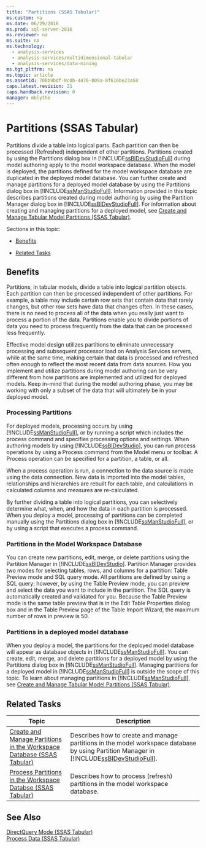 ```yaml
---
title: "Partitions (SSAS Tabular)"
ms.custom: na
ms.date: 06/29/2016
ms.prod: sql-server-2016
ms.reviewer: na
ms.suite: na
ms.technology: 
  - analysis-services
  - analysis-services/multidimensional-tabular
  - analysis-services/data-mining
ms.tgt_pltfrm: na
ms.topic: article
ms.assetid: 708b9bdf-8c0b-4476-809a-8f616be23a58
caps.latest.revision: 21
caps.handback.revision: 0
manager: mblythe
---
```

# Partitions (SSAS Tabular)
Partitions divide a table into logical parts. Each partition can then be processed (Refreshed) independent of other partitions. Partitions created by using the Partitions dialog box in [!INCLUDE[ssBIDevStudioFull](../../Topics/TopicNameContainA/tokens/ssBIDevStudioFull_md.md)] during model authoring apply to the model workspace database. When the model is deployed, the partitions defined for the model workspace database are duplicated in the deployed model database. You can further create and manage partitions for a deployed model database by using the Partitions dialog box in [!INCLUDE[ssManStudioFull](../../Topics/TopicNameContainA/tokens/ssManStudioFull_md.md)].  Information provided in this topic describes partitions created during model authoring by using the Partition Manager dialog box in [!INCLUDE[ssBIDevStudioFull](../../Topics/TopicNameContainA/tokens/ssBIDevStudioFull_md.md)]. For information about creating and managing partitions for a deployed model, see [Create and Manage Tabular Model Partitions (SSAS Tabular)](../../Topics/TopicNameNotContainA/Create-and-Manage-Tabular-Model-Partitions--SSAS-Tabular-.md).  
  
 Sections in this topic:  
  
-   [Benefits](#bkmk_benefits)  
  
-   [Related Tasks](#bkmk_related_tasks)  
  
##  <a name="bkmk_benefits"></a> Benefits  
 Partitions, in tabular models, divide a table into logical partition objects. Each partition can then be processed independent of other partitions. For example, a table may include certain row sets that contain data that rarely changes, but other row sets have data that changes often. In these cases, there is no need to process all of the data when you really just want to process a portion of the data. Partitions enable you to divide portions of data you need to process frequently from the data that can be processed less frequently.  
  
 Effective model design utilizes partitions to eliminate unnecessary processing and subsequent processor load on Analysis Services servers, while at the same time, making certain that data is processed and refreshed often enough to reflect the most recent data from data sources. How you implement and utilize partitions during model authoring can be very different from how partitions are implemented and utilized for deployed models. Keep in-mind that during the model authoring phase, you may be working with only a subset of the data that will ultimately be in your deployed model.  
  
### Processing Partitions  
 For deployed models, processing occurs by using [!INCLUDE[ssManStudioFull](../../Topics/TopicNameContainA/tokens/ssManStudioFull_md.md)], or by running a script which includes the process command and specifies processing options and settings. When authoring models by using [!INCLUDE[ssBIDevStudio](../../Topics/TopicNameContainA/tokens/ssBIDevStudio_md.md)], you can run process operations by using a Process command from the Model menu or toolbar. A Process operation can be specified for a partition, a table, or all.  
  
 When a process operation is run, a connection to the data source is made using the data connection. New data is imported into the model tables, relationships and hierarchies are rebuilt for each table, and calculations in calculated columns and measures are re-calculated.  
  
 By further dividing a table into logical partitions, you can selectively determine what, when, and how the data in each partition is processed. When you deploy a model, processing of partitions can be completed manually using the Partitions dialog box in [!INCLUDE[ssManStudioFull](../../Topics/TopicNameContainA/tokens/ssManStudioFull_md.md)], or by using a script that executes a process command.  
  
### Partitions in the Model Workspace Database  
 You can create new partitions, edit, merge, or delete partitions using the Partition Manager in [!INCLUDE[ssBIDevStudio](../../Topics/TopicNameContainA/tokens/ssBIDevStudio_md.md)]. Partition Manager provides two modes for selecting tables, rows, and columns for a partition: Table Preview mode and SQL query mode. All partitions are defined by using a SQL query; however, by using the Table Preview mode, you can preview and select the data you want to include in the partition. The SQL query is automatically created and validated for you. Because the Table Preview mode is the same table preview that is in the Edit Table Properties dialog box and in the Table Preview page of the Table Import Wizard, the maximum number of rows in preview is 50.  
  
### Partitions in a deployed model database  
 When you deploy a model, the partitions for the deployed model database will appear as database objects in [!INCLUDE[ssManStudioFull](../../Topics/TopicNameContainA/tokens/ssManStudioFull_md.md)]. You can create, edit, merge, and delete partitions for a deployed model by using the Partitions dialog box in [!INCLUDE[ssManStudioFull](../../Topics/TopicNameContainA/tokens/ssManStudioFull_md.md)]. Managing partitions for a deployed model in [!INCLUDE[ssManStudioFull](../../Topics/TopicNameContainA/tokens/ssManStudioFull_md.md)] is outside the scope of this topic. To learn about managing partitions in [!INCLUDE[ssManStudioFull](../../Topics/TopicNameContainA/tokens/ssManStudioFull_md.md)], see [Create and Manage Tabular Model Partitions (SSAS Tabular)](../../Topics/TopicNameNotContainA/Create-and-Manage-Tabular-Model-Partitions--SSAS-Tabular-.md).  
  
##  <a name="bkmk_related_tasks"></a> Related Tasks  
  
|Topic|Description|  
|-----------|-----------------|  
|[Create and Manage Partitions in the Workspace Database (SSAS Tabular)](../../Topics/TopicNameNotContainA/Create-and-Manage-Partitions-in-the-Workspace-Database--SSAS-Tabular-.md)|Describes how to create and manage partitions in the model workspace database by using Partition Manager in [!INCLUDE[ssBIDevStudioFull](../../Topics/TopicNameContainA/tokens/ssBIDevStudioFull_md.md)].|  
|[Process Partitions in the Workspace Databse (SSAS Tabular)](../../Topics/TopicNameNotContainA/Process-Partitions-in-the-Workspace-Databse--SSAS-Tabular-.md)|Describes how to process (refresh) partitions in the model workspace database.|  
  
## See Also  
 [DirectQuery Mode (SSAS Tabular)](../../Topics/TopicNameNotContainA/DirectQuery-Mode--SSAS-Tabular-.md)   
 [Process Data (SSAS Tabular)](../../Topics/TopicNameNotContainA/Process-Data--SSAS-Tabular-.md)